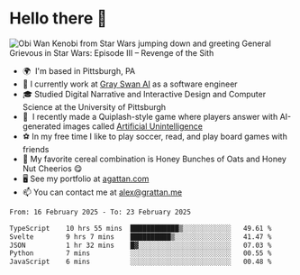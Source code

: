<!--
**GameDog9988/GameDog9988** is a ✨ _special_ ✨ repository because its `README.md` (this file) appears on your GitHub profile.

Here are some ideas to get you started:

- 🔭 I’m currently working on ...
- 🌱 I’m currently learning ...
- 👯 I’m looking to collaborate on ...
- 🤔 I’m looking for help with ...
- 💬 Ask me about ...
- 📫 How to reach me: ...
- 😄 Pronouns: ...
- ⚡ Fun fact: ...
-->



Hello there 👋
==================================

![Obi Wan Kenobi from Star Wars jumping down and greeting General Grievous in Star Wars: Episode III – Revenge of the Sith](https://github.com/agrattan0820/agrattan0820/assets/51346343/689e56eb-29be-46a5-a079-28ea727b5f7e)


- 🌍  I'm based in Pittsburgh, PA
- 🦢  I currently work at [Gray Swan AI](https://www.grayswan.ai) as a software engineer
- 🎓  Studied Digital Narrative and Interactive Design and Computer Science at the University of Pittsburgh
- 👾  I recently made a Quiplash-style game where players answer with AI-generated images called [Artificial Unintelligence](https://github.com/agrattan0820/artificial-unintelligence)
- ⚽  In my free time I like to play soccer, read, and play board games with friends
- 🥣  My favorite cereal combination is Honey Bunches of Oats and Honey Nut Cheerios 😋
- 🖥️  See my portfolio at [agattan.com](http://agrattan.com/)
- 📫  You can contact me at [alex@grattan.me](mailto:alex@grattan.me)

<!--START_SECTION:waka-->

```txt
From: 16 February 2025 - To: 23 February 2025

TypeScript    10 hrs 55 mins  ████████████▒░░░░░░░░░░░░   49.61 %
Svelte        9 hrs 7 mins    ██████████▒░░░░░░░░░░░░░░   41.47 %
JSON          1 hr 32 mins    █▓░░░░░░░░░░░░░░░░░░░░░░░   07.03 %
Python        7 mins          ░░░░░░░░░░░░░░░░░░░░░░░░░   00.55 %
JavaScript    6 mins          ░░░░░░░░░░░░░░░░░░░░░░░░░   00.48 %
```

<!--END_SECTION:waka-->
